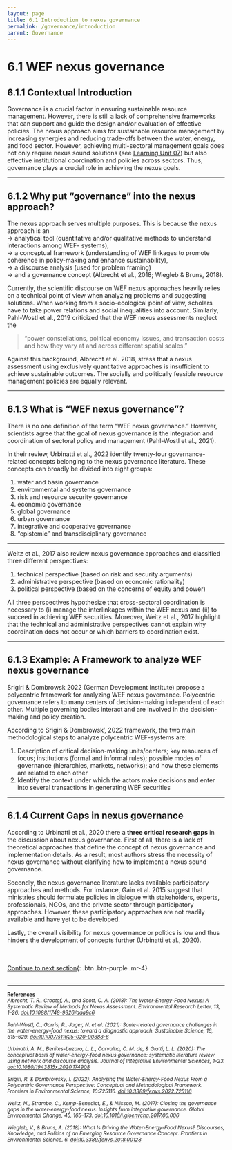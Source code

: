 ```yaml
---
layout: page
title: 6.1 Introduction to nexus governance
permalink: /governance/introduction
parent: Governance
---
```

# **6.1 WEF nexus governance**

## 6.1.1 Contextual Introduction
Governance is a crucial factor in ensuring sustainable resource management. However, there is still a lack of comprehensive frameworks that can support and guide the design and/or evaluation of effective policies. The nexus approach aims for sustainable resource management by increasing synergies and reducing trade-offs between the water, energy, and food sector. However, achieving multi-sectoral management goals does not only require nexus sound solutions (see <a href="https://waterbender231.github.io/wef-nexus-online-course/solutions/">Learning Unit 07</a>) but also effective institutional coordination and policies across sectors. Thus, governance plays a crucial role in achieving the nexus goals.

<hr/>

## 6.1.2  Why put “governance” into the nexus approach? 

The nexus approach serves multiple purposes. This is because the nexus approach is an <br>
&rarr; analytical tool (quantitative and/or qualitative methods to understand interactions among WEF- systems), <br>
&rarr; a conceptual framework (understanding of WEF linkages to promote coherence in policy-making and enhance sustainability), <br>
&rarr; a discourse analysis (used for problem framing) <br>
&rarr; and a governance concept (Albrecht et al., 2018; Wiegleb & Bruns, 2018).

Currently, the scientific discourse on WEF nexus approaches heavily relies on a technical point of view when analyzing problems and suggesting solutions. When working from a socio-ecological point of view, scholars have to take power relations and social inequalities into account. Similarly, Pahl-Wostl et al., 2019 criticized that the WEF nexus assessments neglect the 
> “power constellations, political economy issues, and transaction costs and how they vary at and across different spatial scales.”

Against this background, Albrecht et al. 2018, stress that a nexus assessment using exclusively quantitative approaches is insufficient to achieve sustainable outcomes. The socially and politically feasible resource management policies are equally relevant.


<hr/>

## 6.1.3 What is “WEF nexus governance”?
There is no one definition of the term “WEF nexus governance.” However, scientists agree that the goal of nexus governance is the integration and coordination of sectoral policy and management (Pahl-Wostl et al., 2021).

In their review, Urbinatti et al., 2022 identify twenty-four governance-related concepts belonging to the nexus governance literature. These concepts can broadly be divided into eight groups:
1. water and basin governance
2. environmental and systems governance
3. risk and resource security governance
4. economic governance 
5. global governance 
6. urban governance 
7. integrative and cooperative governance
8. “epistemic” and transdisciplinary governance



<hr/>

Weitz et al., 2017 also review nexus governance approaches and classified three different perspectives:

1. technical perspective (based on risk and security arguments)
2. administrative perspective (based on economic rationality)
3. political perspective (based on the concerns of equity and power)

All three perspectives hypothesize that cross-sectoral coordination is necessary to (i) manage the interlinkages within the WEF nexus and (ii) to succeed in achieving WEF securities. Moreover, Weitz et al., 2017 highlight that the technical and administrative perspectives cannot explain why coordination does not occur or which barriers to coordination exist.

<hr/>

## 6.1.3 Example: A Framework to analyze WEF nexus governance
Srigiri & Dombrowsk 2022 (German Development Institute) propose a polycentric framework for analyzing WEF nexus governance. Polycentric governance refers to many centers of decision-making independent of each other. Multiple governing bodies interact and are involved in the decision-making and policy creation.

According to Srigiri & Dombrowsk’, 2022 framework, the two main methodological steps to analyze polycentric WEF-systems are:
1. Description of critical decision-making units/centers; key resources of focus; institutions (formal and informal rules); possible modes of governance (hierarchies, markets, networks); and how these elements are related to each other
2. Identify the context under which the actors make decisions and enter into several transactions in generating WEF securities

<hr/>

## 6.1.4 Current Gaps in nexus governance 
According to Urbinatti et al., 2020 there a **three critical research gaps** in the discussion about nexus governance. First of all, there is a lack of theoretical approaches that define the concept of nexus governance and implementation details. As a result, most authors stress the necessity of nexus governance without clarifying how to implement a nexus sound governance.

Secondly, the nexus governance literature lacks available participatory approaches and methods. For instance, Gain et al. 2015 suggest that ministries should formulate policies in dialogue with stakeholders, experts, professionals, NGOs, and the private sector through participatory approaches. However, these participatory approaches are not readily available and have yet to be developed.

Lastly, the overall visibility for nexus governance or politics is low and thus hinders the development of concepts further (Urbinatti et al., 2020).


<br/> <br/>
[Continue to next section](https://waterbender231.github.io/wef-nexus-online-course/){: .btn .btn-purple .mr-4}
<br/> <br/>

<hr/>

<small><b>References</b><br>
<i>Albrecht, T. R., Crootof, A., and Scott, C. A. (2018): The Water-Energy-Food Nexus: A Systematic Review of Methods for Nexus Assessment. Environmental Research Letter, 13, 1–26. <a href="doi:10.1088/1748-9326/aaa9c6">doi:10.1088/1748-9326/aaa9c6</a><br>
<br>
Pahl-Wostl, C., Gorris, P., Jager, N. et al. (2021): Scale-related governance challenges in the water–energy–food nexus: toward a diagnostic approach. Sustainable Science, 16, 615–629. <a href="doi:10.1007/s11625-020-00888-6">doi:10.1007/s11625-020-00888-6</a><br>
<br>
Urbinatti, A. M., Benites-Lazaro, L. L., Carvalho, C. M. de, & Giatti, L. L. (2020): The conceptual basis of water-energy-food nexus governance: systematic literature review using network and discourse analysis. Journal of Integrative Environmental Sciences, 1–23. <a href="doi:10.1080/1943815x.2020.174908">doi:10.1080/1943815x.2020.174908</a><br>
<br>
Srigiri, R. & Dombrowsky, I. (2022): Analysing the Water-Energy-Food Nexus From a Polycentric Governance Perspective: Conceptual and Methodological Framework. Frontiers in Environmental Science, 10:725116. <a href="doi:10.3389/fenvs.2022.725116">doi:10.3389/fenvs.2022.725116</a><br>
<br>
Weitz, N., Strambo, C., Kemp-Benedict, E., & Nilsson, M. (2017): Closing the governance gaps in the water-energy-food nexus: Insights from integrative governance. Global Environmental Change, 45, 165–173. <a href="doi:10.1016/j.gloenvcha.2017.06.006">doi:10.1016/j.gloenvcha.2017.06.006</a><br>
<br>
Wiegleb, V., & Bruns, A. (2018): What Is Driving the Water-Energy-Food Nexus? Discourses, Knowledge, and Politics of an Emerging Resource Governance Concept. Frontiers in Environmental Science, 6. <a href="doi:10.3389/fenvs.2018.00128">doi:10.3389/fenvs.2018.00128</a><br></i>
</small>
